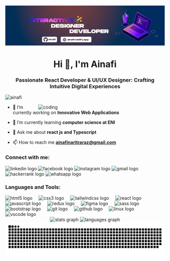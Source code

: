 
![MasterHead](https://github.com/ainafi/ainafi/blob/main/LinkedIn%20cover%20-%202.png)
<h1 align="center">Hi 👋, I'm Ainafi</h1>
<h3 align="center">Passionate React Developer & UI/UX Designer: Crafting Intuitive Digital Experiences</h3>

<p align="left"> <img src="https://komarev.com/ghpvc/?username=ainafi&label=Profile%20views&color=0e75b6&style=flat" alt="ainafi" /> </p>
<img align="right" alt="coding" width="400" src="https://media2.giphy.com/media/v1.Y2lkPTc5MGI3NjExZmU5YXF6YTA5b3M5aXF6cmljaXpwdTVzanM5aXF2bjkyMzd4eG91YSZlcD12MV9pbnRlcm5hbF9naWZfYnlfaWQmY3Q9Zw/Y4ak9Ki2GZCbJxAnJD/giphy.gif" />

- 🔭 I’m currently working on **Innovative Web Applications**

- 🌱 I’m currently learning **computer science at ENI**

- 💬 Ask me about **react js and Typescript**

- 📫 How to reach me **ainafinaritraraz@gmail.com**

<h3 align="left">Connect with me:</h3>
<div align="left">
  <img src="https://raw.githubusercontent.com/maurodesouza/profile-readme-generator/master/src/assets/icons/social/linkedin/default.svg" width="52" height="40" alt="linkedin logo"  />
  <img src="https://raw.githubusercontent.com/maurodesouza/profile-readme-generator/master/src/assets/icons/social/facebook/default.svg" width="52" height="40" alt="facebook logo"  />
  <img src="https://raw.githubusercontent.com/maurodesouza/profile-readme-generator/master/src/assets/icons/social/instagram/default.svg" width="52" height="40" alt="instagram logo"  />
  <img src="https://raw.githubusercontent.com/maurodesouza/profile-readme-generator/master/src/assets/icons/social/gmail/default.svg" width="52" height="40" alt="gmail logo"  />
  <img src="https://raw.githubusercontent.com/maurodesouza/profile-readme-generator/master/src/assets/icons/social/hackerrank/default.svg" width="52" height="40" alt="hackerrank logo"  />
  <img src="https://raw.githubusercontent.com/maurodesouza/profile-readme-generator/master/src/assets/icons/social/whatsapp/default.svg" width="52" height="40" alt="whatsapp logo"  />
</div>

<h3 align="left">Languages and Tools:</h3>

<div align="left">
  <img src="https://skillicons.dev/icons?i=html" height="40" alt="html5 logo"  />
  <img width="12" />
  <img src="https://skillicons.dev/icons?i=css" height="40" alt="css3 logo"  />
  <img width="12" />
  <img src="https://skillicons.dev/icons?i=tailwind" height="40" alt="tailwindcss logo"  />
  <img width="12" />
  <img src="https://skillicons.dev/icons?i=react" height="40" alt="react logo"  />
  <img width="12" />
  <img src="https://skillicons.dev/icons?i=js" height="40" alt="javascript logo"  />
  <img width="12" />
  <img src="https://skillicons.dev/icons?i=redux" height="40" alt="redux logo"  />
  <img width="12" />
  <img src="https://skillicons.dev/icons?i=figma" height="40" alt="figma logo"  />
  <img width="12" />
  <img src="https://skillicons.dev/icons?i=sass" height="40" alt="sass logo"  />
  <img width="12" />
  <img src="https://skillicons.dev/icons?i=bootstrap" height="40" alt="bootstrap logo"  />
  <img width="12" />
  <img src="https://skillicons.dev/icons?i=git" height="40" alt="git logo"  />
  <img width="12" />
  <img src="https://skillicons.dev/icons?i=github" height="40" alt="github logo"  />
  <img width="12" />
  <img src="https://skillicons.dev/icons?i=linux" height="40" alt="linux logo"  />
  <img width="12" />
  <img src="https://skillicons.dev/icons?i=vscode" height="40" alt="vscode logo"  />
</div>


<div align="center">
  <img src="https://github-readme-stats.vercel.app/api?username=ainafi&hide_title=false&hide_rank=false&show_icons=true&include_all_commits=true&count_private=true&disable_animations=false&theme=dracula&locale=en&hide_border=false&order=1" height="150" alt="stats graph"  />
  <img src="https://github-readme-stats.vercel.app/api/top-langs?username=ainafi&locale=en&hide_title=false&layout=compact&card_width=320&langs_count=5&theme=merko&hide_border=false&order=2" height="150" alt="languages graph"  />
</div>
<img src="https://raw.githubusercontent.com/platane/snk/output/github-contribution-grid-snake.svg" alt="Snake animation" />


